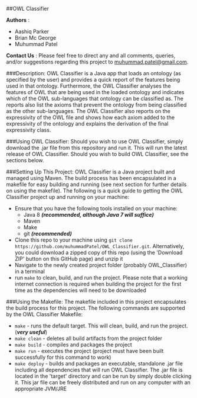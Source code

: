 ##OWL Classifier

**Authors** :
* Aashiq Parker
* Brian Mc George
* Muhummad Patel

**Contact Us** :
Please feel free to direct any and all comments, queries, and/or suggestions regarding this project to muhummad.patel@gmail.com.

###Description:
OWL Classifier is a Java app that loads an ontology (as specified by the user) and provides a quick report of the features being used in that ontology. Furthermore, the OWL Classifier analyses the features of OWL that are being used in the loaded ontology and indicates which of the OWL sub-languages that ontology can be classified as. The reports also list the axioms that prevent the ontology from being classified as the other sub-languages. The OWL Classifier also reports on the expressivity of the OWL file and shows how each axiom added to the expressivity of the ontology and explains the derivation of the final expressivity class.

###Using OWL Classifier:
Should you wish to use OWL Classifier, simply download the .jar file from this repository and run it. This will run the latest release of OWL Classifier. Should you wish to build OWL Classifier, see the sections below.

###Setting Up This Project:
OWL Classifier is a Java project built and managed using Maven. The build process has been encapsulated in a makefile for easy building and running (see next section for further details on using the makefile). The following is a quick guide to getting the OWL Classifier project up and running on your machine:
* Ensure that you have the following tools installed on your machine:
    * Java 8 ***(recommended, although Java 7 will suffice)***
    * Maven
    * Make
    * git ***(recommended)***
* Clone this repo to your machine using `git clone https://github.com/muhummadPatel/OWL_Classifier.git`. Alternatively, you could download a zipped copy of this repo (using the 'Download ZIP' button on this GitHub page) and unzip it
* Navigate to the newly created project folder (probably OWL_Classifier) in a terminal
* run `make` to clean, build, and run the project. Please note that a working internet connection is required when building the project for the first time as the dependencies will need to be downloaded

###Using the Makefile:
The makefile included in this project encapsulates the build process for this project. The following commands are supported by the OWL Classifier Makefile:
* `make` - runs the default target. This will clean, build, and run the project. (***very useful***)
* `make clean` - deletes all build artifacts from the project folder
* `make build` - compiles and packages the project
* `make run` - executes the project (project must have been built successfully for this command to work)
* `make deploy` - builds and packages an executable, standalone .jar file including all dependencies that will run OWL Classifier. The .jar file is located in the 'target' directory and can be run by simply double clicking it. This jar file can be freely distributed and run on any computer with an appropriate JVM/JRE
